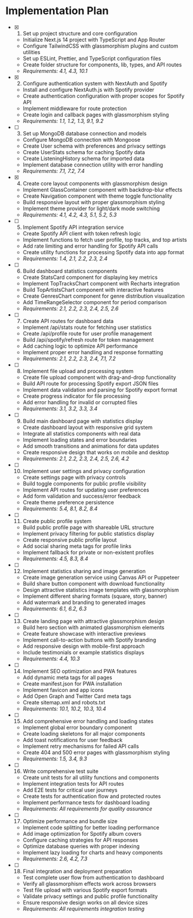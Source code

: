 # Implementation Plan

- [x] 1. Set up project structure and core configuration





  - Initialize Next.js 14 project with TypeScript and App Router
  - Configure TailwindCSS with glassmorphism plugins and custom utilities
  - Set up ESLint, Prettier, and TypeScript configuration files
  - Create folder structure for components, lib, types, and API routes
  - _Requirements: 4.1, 4.3, 10.1_

- [x] 2. Configure authentication system with NextAuth and Spotify





  - Install and configure NextAuth.js with Spotify provider
  - Create authentication configuration with proper scopes for Spotify API
  - Implement middleware for route protection
  - Create login and callback pages with glassmorphism styling
  - _Requirements: 1.1, 1.2, 1.3, 9.1, 9.2_

- [ ] 3. Set up MongoDB database connection and models
  - Configure MongoDB connection with Mongoose
  - Create User schema with preferences and privacy settings
  - Create UserStats schema for caching Spotify data
  - Create ListeningHistory schema for imported data
  - Implement database connection utility with error handling
  - _Requirements: 7.1, 7.2, 7.4_

- [x] 4. Create core layout components with glassmorphism design





  - Implement GlassContainer component with backdrop-blur effects
  - Create Navigation component with theme toggle functionality
  - Build responsive layout with proper glassmorphism styling
  - Implement theme provider for light/dark mode switching
  - _Requirements: 4.1, 4.2, 4.3, 5.1, 5.2, 5.3_

- [ ] 5. Implement Spotify API integration service
  - Create Spotify API client with token refresh logic
  - Implement functions to fetch user profile, top tracks, and top artists
  - Add rate limiting and error handling for Spotify API calls
  - Create utility functions for processing Spotify data into app format
  - _Requirements: 1.4, 2.1, 2.2, 2.3, 2.4_

- [ ] 6. Build dashboard statistics components
  - Create StatsCard component for displaying key metrics
  - Implement TopTracksChart component with Recharts integration
  - Build TopArtistsChart component with interactive features
  - Create GenresChart component for genre distribution visualization
  - Add TimeRangeSelector component for period comparison
  - _Requirements: 2.1, 2.2, 2.3, 2.4, 2.5, 2.6_

- [ ] 7. Create API routes for dashboard data
  - Implement /api/stats route for fetching user statistics
  - Create /api/profile route for user profile management
  - Build /api/spotify/refresh route for token management
  - Add caching logic to optimize API performance
  - Implement proper error handling and response formatting
  - _Requirements: 2.1, 2.2, 2.3, 2.4, 7.1, 7.2_

- [ ] 8. Implement file upload and processing system
  - Create file upload component with drag-and-drop functionality
  - Build API route for processing Spotify export JSON files
  - Implement data validation and parsing for Spotify export format
  - Create progress indicator for file processing
  - Add error handling for invalid or corrupted files
  - _Requirements: 3.1, 3.2, 3.3, 3.4_

- [ ] 9. Build main dashboard page with statistics display
  - Create dashboard layout with responsive grid system
  - Integrate all statistics components with real data
  - Implement loading states and error boundaries
  - Add smooth transitions and animations for data updates
  - Create responsive design that works on mobile and desktop
  - _Requirements: 2.1, 2.2, 2.3, 2.4, 2.5, 2.6, 4.2_

- [ ] 10. Implement user settings and privacy configuration
  - Create settings page with privacy controls
  - Build toggle components for public profile visibility
  - Implement API routes for updating user preferences
  - Add form validation and success/error feedback
  - Create theme preference persistence
  - _Requirements: 5.4, 8.1, 8.2, 8.4_

- [ ] 11. Create public profile system
  - Build public profile page with shareable URL structure
  - Implement privacy filtering for public statistics display
  - Create responsive public profile layout
  - Add social sharing meta tags for profile links
  - Implement fallback for private or non-existent profiles
  - _Requirements: 4.5, 8.3, 8.4_

- [ ] 12. Implement statistics sharing and image generation
  - Create image generation service using Canvas API or Puppeteer
  - Build share button component with download functionality
  - Design attractive statistics image templates with glassmorphism
  - Implement different sharing formats (square, story, banner)
  - Add watermark and branding to generated images
  - _Requirements: 6.1, 6.2, 6.3_

- [ ] 13. Create landing page with attractive glassmorphism design
  - Build hero section with animated glassmorphism elements
  - Create feature showcase with interactive previews
  - Implement call-to-action buttons with Spotify branding
  - Add responsive design with mobile-first approach
  - Include testimonials or example statistics displays
  - _Requirements: 4.4, 10.3_

- [ ] 14. Implement SEO optimization and PWA features
  - Add dynamic meta tags for all pages
  - Create manifest.json for PWA installation
  - Implement favicon and app icons
  - Add Open Graph and Twitter Card meta tags
  - Create sitemap.xml and robots.txt
  - _Requirements: 10.1, 10.2, 10.3, 10.4_

- [ ] 15. Add comprehensive error handling and loading states
  - Implement global error boundary component
  - Create loading skeletons for all major components
  - Add toast notifications for user feedback
  - Implement retry mechanisms for failed API calls
  - Create 404 and 500 error pages with glassmorphism styling
  - _Requirements: 1.5, 3.4, 9.3_

- [ ] 16. Write comprehensive test suite
  - Create unit tests for all utility functions and components
  - Implement integration tests for API routes
  - Add E2E tests for critical user journeys
  - Create tests for authentication flow and protected routes
  - Implement performance tests for dashboard loading
  - _Requirements: All requirements for quality assurance_

- [ ] 17. Optimize performance and bundle size
  - Implement code splitting for better loading performance
  - Add image optimization for Spotify album covers
  - Configure caching strategies for API responses
  - Optimize database queries with proper indexing
  - Implement lazy loading for charts and heavy components
  - _Requirements: 2.6, 4.2, 7.3_

- [ ] 18. Final integration and deployment preparation
  - Test complete user flow from authentication to dashboard
  - Verify all glassmorphism effects work across browsers
  - Test file upload with various Spotify export formats    
  - Validate privacy settings and public profile functionality
  - Ensure responsive design works on all device sizes
  - _Requirements: All requirements integration testing_